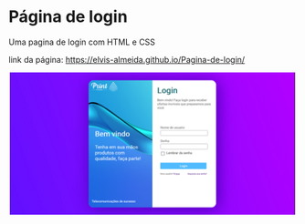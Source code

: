 # Página de login
Uma pagina de login com HTML e CSS 

link da página: https://elvis-almeida.github.io/Pagina-de-login/

<p style="text-align: center;">
    <a href="https://elvis-almeida.github.io/Pagina-de-login/">
        <img style="width: 500px;" src="./images/repository-open-graph.jpg" alt="Print da pagina">
    </a>
</p>
